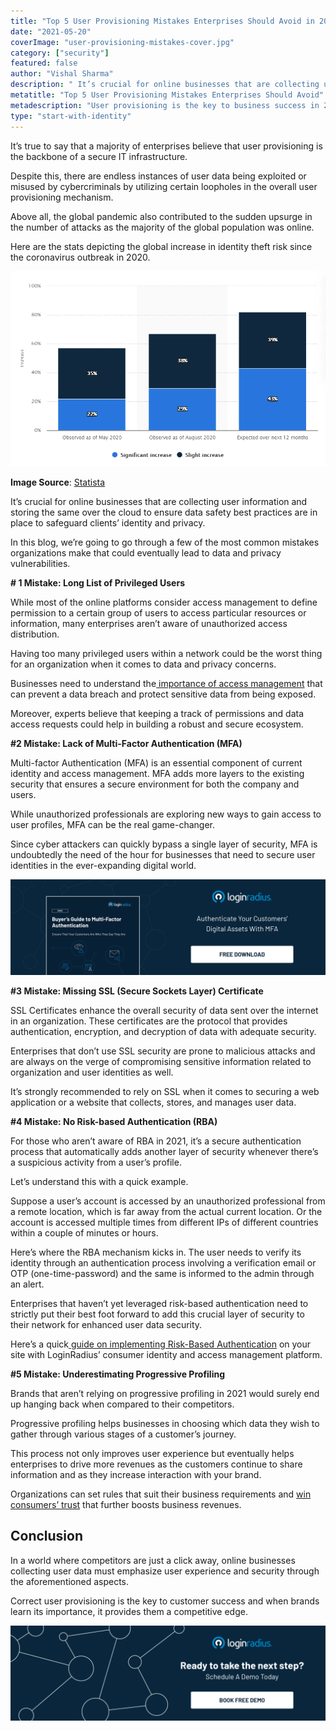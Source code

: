 ```yaml
---
title: "Top 5 User Provisioning Mistakes Enterprises Should Avoid in 2021"
date: "2021-05-20"
coverImage: "user-provisioning-mistakes-cover.jpg"
category: ["security"]
featured: false
author: "Vishal Sharma"
description: " It’s crucial for online businesses that are collecting user information and storing the same over the cloud to ensure data safety best practices are in place to safeguard clients’ identity and privacy. This insightful read lists some of the common mistakes that enterprises must avoid in 2021 and beyond."
metatitle: "Top 5 User Provisioning Mistakes Enterprises Should Avoid"
metadescription: "User provisioning is the key to business success in 2021. Here’s the list of common user provisioning mistakes that businesses should strictly avoid."
type: "start-with-identity"
---
```


It’s true to say that a majority of enterprises believe that user provisioning is the backbone of a secure IT infrastructure.

Despite this, there are endless instances of user data being exploited or misused by cybercriminals by utilizing certain loopholes in the overall user provisioning mechanism.

Above all, the global pandemic also contributed to the sudden upsurge in the number of attacks as the majority of the global population was online.

Here are the stats depicting the global increase in identity theft risk since the coronavirus outbreak in 2020.

![Image-Stat](Image-Stat.PNG)




**Image Source**: [Statista](https://www.statista.com/statistics/1175657/increase-identity-theft-coronavirus-outbreak/)

It’s crucial for online businesses that are collecting user information and storing the same over the cloud to ensure data safety best practices are in place to safeguard clients’ identity and privacy.

In this blog, we’re going to go through a few of the most common mistakes organizations make that could eventually lead to data and privacy vulnerabilities.

**# 1 Mistake: Long List of Privileged Users**

While most of the online platforms consider access management to define permission to a certain group of users to access particular resources or information, many enterprises aren’t aware of unauthorized access distribution.  

Having too many privileged users within a network could be the worst thing for an organization when it comes to data and privacy concerns.

Businesses need to understand the[ importance of access management](https://www.loginradius.com/blog/start-with-identity/2021/01/what-is-iam/) that can prevent a data breach and protect sensitive data from being exposed.

Moreover, experts believe that keeping a track of permissions and data access requests could help in building a robust and secure ecosystem.  

**#2 Mistake: Lack of Multi-Factor Authentication (MFA)**

Multi-factor Authentication (MFA) is an essential component of current identity and access management. MFA adds more layers to the existing security that ensures a secure environment for both the company and users.

While unauthorized professionals are exploring new ways to gain access to user profiles, MFA can be the real game-changer.

Since cyber attackers can quickly bypass a single layer of security, MFA is undoubtedly the need of the hour for businesses that need to secure user identities in the ever-expanding digital world.

[![mfa-guide](mfa-guide.png)](https://www.loginradius.com/resource/buyers-guide-to-multi-factor-authentication/)


**#3 Mistake: Missing SSL (Secure Sockets Layer) Certificate**

SSL Certificates enhance the overall security of data sent over the internet in an organization. These certificates are the protocol that provides authentication, encryption, and decryption of data with adequate security.

Enterprises that don’t use SSL security are prone to malicious attacks and are always on the verge of compromising sensitive information related to organization and user identities as well.

It’s strongly recommended to rely on SSL when it comes to securing a web application or a website that collects, stores, and manages user data.

**#4 Mistake: No Risk-based Authentication (RBA)**

For those who aren’t aware of RBA in 2021, it’s a secure authentication process that automatically adds another layer of security whenever there’s a suspicious activity from a user’s profile.

Let’s understand this with a quick example.

Suppose a user’s account is accessed by an unauthorized professional from a remote location, which is far away from the actual current location. Or the account is accessed multiple times from different IPs of different countries within a couple of minutes or hours.

Here’s where the RBA mechanism kicks in. The user needs to verify its identity through an authentication process involving a verification email or OTP (one-time-password) and the same is informed to the admin through an alert.

Enterprises that haven’t yet leveraged risk-based authentication need to strictly put their best foot forward to add this crucial layer of security to their network for enhanced user data security.

Here’s a quick[ guide on implementing Risk-Based Authentication](https://www.loginradius.com/docs/api/v2/admin-console/platform-security/risk-based-auth/) on your site with LoginRadius’ consumer identity and access management platform.

**#5 Mistake: Underestimating Progressive Profiling**

Brands that aren’t relying on progressive profiling in 2021 would surely end up hanging back when compared to their competitors.

Progressive profiling helps businesses in choosing which data they wish to gather through various stages of a customer’s journey.

This process not only improves user experience but eventually helps enterprises to drive more revenues as the customers continue to share information and as they increase interaction with your brand.

Organizations can set rules that suit their business requirements and [win consumers’ trust](https://www.loginradius.com/blog/start-with-identity/2019/10/digital-identity-management/) that further boosts business revenues.


## Conclusion

In a world where competitors are just a click away, online businesses collecting user data must emphasize user experience and security through the aforementioned aspects.

Correct user provisioning is the key to customer success and when brands learn its importance, it provides them a competitive edge.


[![LoginRadius Book a Demo](Book-a-demo.png)](https://www.loginradius.com/book-a-demo/)
